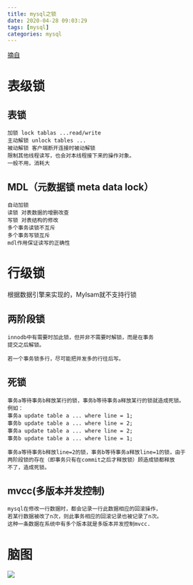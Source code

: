 ```yaml
---
title: mysql之锁
date: 2020-04-28 09:03:29
tags: [mysql]
categories: mysql
---
```

[摘自](https://xzh20121116.github.io/post/mysql-zhi-suo/)

# 表级锁
## 表锁 
    加锁 lock tablas ...read/write
    主动解锁 unlock tables ... 
    被动解锁 客户端断开连接时被动解锁
    限制其他线程读写，也会对本线程接下来的操作对象。
    一般不用，消耗大
## MDL（元数据锁 meta data lock）
    自动加锁
    读锁 对表数据的增删改查
    写锁 对表结构的修改
    多个事务读锁不互斥
    多个事务写锁互斥
    mdl作用保证读写的正确性

# 行级锁
根据数据引擎来实现的，MyIsam就不支持行锁
## 两阶段锁
    innodb中有需要时加此锁，但并非不需要时解锁，而是在事务
    提交之后解锁。
    
    若一个事务锁多行，尽可能把并发多的行往后写。
## 死锁
    事务a等待事务b释放某行的锁，事务b等待事务a释放某行的锁就造成死锁。
    例如：
    事务a update table a ... where line = 1;
    事务b update table a ... where line = 2;
    事务a update table a ... where line = 2;
    事务b update table a ... where line = 1;
    
    事务a等待事务b释放line=2的锁，事务b等待事务a释放line=1的锁，由于
    两阶段锁的存在（即事务只有在commit之后才释放锁）顾造成锁都释放
    不了，造成死锁。
    
## mvcc(多版本并发控制)
    mysql在修改一行数据时，都会记录一行此数据相应的回滚操作，
    若某行数据被改了n次，则此事务相应的回滚记录也被记录了n次。
    这种一条数据在系统中有多个版本就是多版本并发控制mvcc.
    
# 脑图
 ![](mysql之锁.png) 
